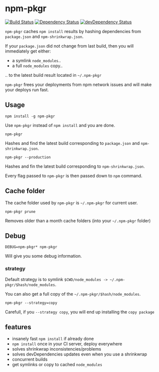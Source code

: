 # npm-pkgr

[![Build Status](http://img.shields.io/travis/vvo/npm-pkgr/master.svg?style=flat-square)](https://travis-ci.org/vvo/npm-pkgr)
[![Dependency Status](http://img.shields.io/david/vvo/npm-pkgr.svg?style=flat-square)](https://david-dm.org/vvo/npm-pkgr)
[![devDependency Status](http://img.shields.io/david/dev/vvo/npm-pkgr.svg?style=flat-square)](https://david-dm.org/vvo/npm-pkgr#info=devDependencies)

`npm-pkgr` caches `npm install` results by hashing dependencies from `package.json`
and `npm-shrinkwrap.json`.

If your `package.json` did not change from last build, then you will immediately get
either:
- a symlink `node_modules`..
- a full `node_modules` copy..

.. to the latest build result located in `~/.npm-pkgr`

`npm-pkgr` frees your deployments from npm network issues and will make your
deploys run fast.

## Usage

```shell
npm install -g npm-pkgr
```

Use `npm-pkgr` instead of `npm install` and you are done.

```shell
npm-pkgr
```

Hashes and find the latest build corresponding to `package.json` and `npm-shrinkwrap.json`.

```shell
npm-pkgr --production
```

Hashes and fin the latest build corresponding to `npm-shrinkwrap.json`.

Every flag passed to `npm-pkgr` is then passed down to `npm` command.

## Cache folder

The cache folder used by `npm-pkgr` is `~/.npm-pkgr` for current user.

```shell
npm-pkgr prune
```

Removes older than a month cache folders (into your `~/.npm-pkgr` folder)

## Debug

```shell
DEBUG=npm-pkgr* npm-pkgr
```

Will give you some debug information.

### strategy

Default strategy is to symlink `$CWD/node_modules -> ~/.npm-pkgr/$hash/node_modules`.

You can also get a full copy of the `~/.npm-pkgr/$hash/node_modules`.

```shell
npm-pkgr --strategy=copy
```

Carefull, if you `--strategy copy`, you will end up installing the `copy package`

## features

* insanely fast `npm install` if already done
* `npm install` once in your CI server, deploy everywhere
* solves shrinkwrap inconsistencies/problems
* solves devDependencies updates even when you use a shrinkwrap
* concurrent builds
* get symlinks or copy to cached `node_modules`
